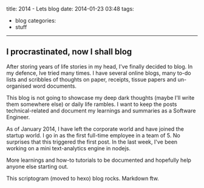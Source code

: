 title: 2014 - Lets blog
date: 2014-01-23 03:48 
tags: 
- blog
categories: 
- stuff
---

## I procrastinated, now I shall blog

After storing years of life stories in my head, I've finally decided to blog.
In my defence, Ive tried many times. I have several online blogs, many to-do lists and scribbles of thoughts on paper, receipts, tissue papers and un-organised word documents.

This blog is not going to showcase my deep dark thoughts (maybe I'll write them somewhere else) or daily life rambles. I want to keep the posts technical-related and document my learnings and summaries as a Software Engineer. 

As of January 2014, I have left the corporate world and have joined the startup world. I go in as the first full-time employee in a team of 5. No surprises that this triggered the first post. In the last week, I've been working on a mini text-analytics engine in nodejs. 

More learnings and how-to tutorials to be documented and hopefully help anyone else starting out.

This scriptogram (moved to hexo) blog rocks. Markdown ftw.
